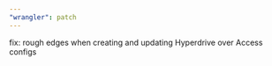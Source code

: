 ```yaml
---
"wrangler": patch
---
```


fix: rough edges when creating and updating Hyperdrive over Access configs
